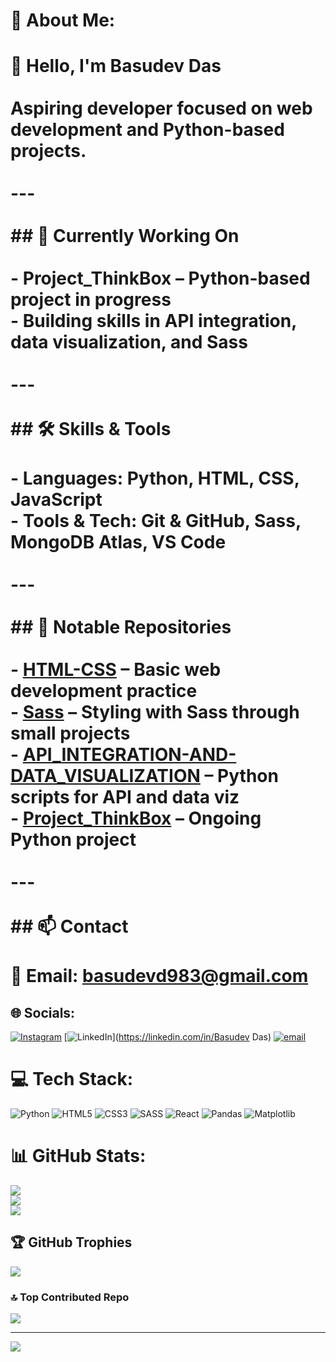 # 💫 About Me:
# 👋 Hello, I'm Basudev Das<br><br>Aspiring developer focused on web development and Python-based projects.<br><br>---<br><br>## 🧠 Currently Working On<br><br>- **Project_ThinkBox** – Python-based project in progress  <br>- Building skills in **API integration**, **data visualization**, and **Sass**<br><br>---<br><br>## 🛠️ Skills & Tools<br><br>- **Languages**: Python, HTML, CSS, JavaScript  <br>- **Tools & Tech**: Git & GitHub, Sass, MongoDB Atlas, VS Code<br><br>---<br><br>## 📌 Notable Repositories<br><br>- [HTML-CSS](https://github.com/Basudev-Das25/HTML-CSS) – Basic web development practice  <br>- [Sass](https://github.com/Basudev-Das25/Sass) – Styling with Sass through small projects  <br>- [API_INTEGRATION-AND-DATA_VISUALIZATION](https://github.com/Basudev-Das25/API_INTEGRATION-AND-DATA_VISUALIZATION) – Python scripts for API and data viz  <br>- [Project_ThinkBox](https://github.com/Basudev-Das25/Project_ThinkBox) – Ongoing Python project<br><br>---<br><br>## 📫 Contact<br><br>📧 Email: basudevd983@gmail.com<br>


## 🌐 Socials:
[![Instagram](https://img.shields.io/badge/Instagram-%23E4405F.svg?logo=Instagram&logoColor=white)](https://instagram.com/basudevd983) [![LinkedIn](https://img.shields.io/badge/LinkedIn-%230077B5.svg?logo=linkedin&logoColor=white)](https://linkedin.com/in/Basudev Das) [![email](https://img.shields.io/badge/Email-D14836?logo=gmail&logoColor=white)](mailto:basudevd983@gmail.com) 

# 💻 Tech Stack:
![Python](https://img.shields.io/badge/python-3670A0?style=for-the-badge&logo=python&logoColor=ffdd54) ![HTML5](https://img.shields.io/badge/html5-%23E34F26.svg?style=for-the-badge&logo=html5&logoColor=white) ![CSS3](https://img.shields.io/badge/css3-%231572B6.svg?style=for-the-badge&logo=css3&logoColor=white) ![SASS](https://img.shields.io/badge/SASS-hotpink.svg?style=for-the-badge&logo=SASS&logoColor=white) ![React](https://img.shields.io/badge/react-%2320232a.svg?style=for-the-badge&logo=react&logoColor=%2361DAFB) ![Pandas](https://img.shields.io/badge/pandas-%23150458.svg?style=for-the-badge&logo=pandas&logoColor=white) ![Matplotlib](https://img.shields.io/badge/Matplotlib-%23ffffff.svg?style=for-the-badge&logo=Matplotlib&logoColor=black)
# 📊 GitHub Stats:
![](https://github-readme-stats.vercel.app/api?username=Basudev-Das25&theme=radical&hide_border=false&include_all_commits=true&count_private=false)<br/>
![](https://nirzak-streak-stats.vercel.app/?user=Basudev-Das25&theme=radical&hide_border=false)<br/>
![](https://github-readme-stats.vercel.app/api/top-langs/?username=Basudev-Das25&theme=radical&hide_border=false&include_all_commits=true&count_private=false&layout=compact)

## 🏆 GitHub Trophies
![](https://github-profile-trophy.vercel.app/?username=Basudev-Das25&theme=radical&no-frame=false&no-bg=false&margin-w=4)

### 🔝 Top Contributed Repo
![](https://github-contributor-stats.vercel.app/api?username=Basudev-Das25&limit=5&theme=dark&combine_all_yearly_contributions=true)

---
[![](https://visitcount.itsvg.in/api?id=Basudev-Das25&icon=2&color=12)](https://visitcount.itsvg.in)

<!-- Proudly created with GPRM ( https://gprm.itsvg.in ) -->
